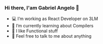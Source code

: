 ### Hi there, I'am Gabriel Angelo 👋

- 💻 I’m working as React Developer on 3LM
- 📖 I’m currently learning about Compilers 
- 🧐 I like Functional stuff
- 🤠 Feel free to talk to me about anything


<!-- ![](https://komarev.com/ghpvc/?username=morninn&color=blueviolet&style=flat) -->



<!-- **morninn/morninn** is a ✨ _special_ ✨ repository because its `README.md` (this file) appears on your GitHub profile.

Here are some ideas to get you started:

- I’m currently working on ...
- I’m currently learning ...
- I’m currently interested on Lambda Calculus and Functional Languages 
- 👯 I’m looking to collaborate on ...
- 🤔 I’m looking for help with ...
- 💬 Ask me about ...
- 📫 How to reach me: ...
- 😄 Pronouns: ...
- ⚡ Fun fact: ...
-->
